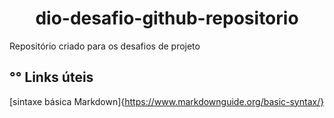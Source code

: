 # <center>dio-desafio-github-repositorio</center>
  Repositório criado para os desafios de projeto






##  °° Links úteis 
[sintaxe básica Markdown]{https://www.markdownguide.org/basic-syntax/}
